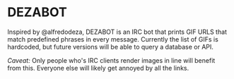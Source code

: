 DEZABOT
=======

Inspired by @alfredodeza, DEZABOT is an IRC bot that prints GIF URLS that match
predefined phrases in every message. Currently the list of GIFs is hardcoded,
but future versions will be able to query a database or API.

*Caveat:* Only people who's IRC clients render images in line will benefit
          from this. Everyone else will likely get annoyed by all the links.
